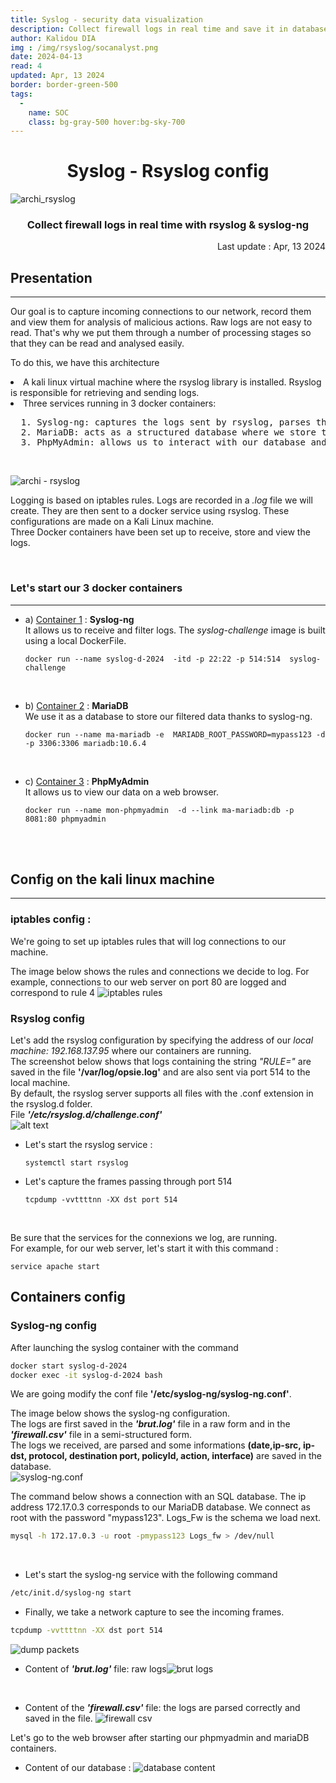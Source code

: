 ```yaml
---
title: Syslog - security data visualization
description: Collect firewall logs in real time and save it in database
author: Kalidou DIA
img : /img/rsyslog/socanalyst.png
date: 2024-04-13
read: 4
updated: Apr, 13 2024
border: border-green-500
tags:
  - 
    name: SOC
    class: bg-gray-500 hover:bg-sky-700
---
```


# <center>Syslog - Rsyslog config</center>
<img src="/img/rsyslog/socanalyst.png#center" alt="archi_rsyslog"  />
<br>

### <center>Collect firewall logs in real time with rsyslog & syslog-ng</center>
<div style="text-align: right" class="date-update">
Last update :  Apr, 13 2024
</div>

## Presentation
________________________________________________________________
Our goal is to capture incoming connections to our network, record them and view them for analysis of malicious actions. 
Raw logs are not easy to read. That's why we put them through a number of processing stages so that they can be read and analysed easily. <br>

To do this, we have this architecture
<li>A kali linux virtual machine where the rsyslog library is installed. Rsyslog is responsible for retrieving and sending logs.</li>
<li>Three services running in 3 docker containers:</li>
<pre>
  1. Syslog-ng: captures the logs sent by rsyslog, parses them and saves them in a database.
  2. MariaDB: acts as a structured database where we store the logs
  3. PhpMyAdmin: allows us to interact with our database and view its contents.
</pre><br>

![archi - rsyslog](/img/rsyslog/archirsyslog.png#center)



Logging is based on iptables rules. Logs are recorded in a *.log* file we will create. They are then sent to a docker service using rsyslog. These configurations are made on a Kali Linux machine.<br>
Three Docker containers have been set up to receive, store and view the logs.

<br>

### Let's start our 3 docker containers
________________________________________________________________
  - a) <u>Container 1</u> : **Syslog-ng** <br>
    It allows us to receive and filter logs. The *syslog-challenge* image is built using a local DockerFile.
    ```shell
    docker run --name syslog-d-2024  -itd -p 22:22 -p 514:514  syslog-challenge
    ```
<br>

  - b) <u>Container 2</u> : <a name="mariadb"></a>**MariaDB** <br>
    We use it as a database to store our filtered data thanks to syslog-ng.
    ```shell
    docker run --name ma-mariadb -e  MARIADB_ROOT_PASSWORD=mypass123 -d -p 3306:3306 mariadb:10.6.4
    ```
<br>

  - c) <u>Container 3</u> : **PhpMyAdmin** <br>
    It allows us to view our data on a web browser.
    ```shell
    docker run --name mon-phpmyadmin  -d --link ma-mariadb:db -p 8081:80 phpmyadmin
    ```
<br>
<br>

## Config on the kali linux machine
________________________________________________________________
### <a name="iptables"></a> iptables config :
We're going to set up iptables rules that will log connections to our machine.

The image below shows the rules and connections we decide to log.
For example, connections to our web server on port 80 are logged and correspond to rule 4
![iptables rules](</img/rsyslog/iptables.png#center>)


### Rsyslog config
Let's add the rsyslog configuration by specifying the address of our *local machine: 192.168.137.95* where our containers are running. <br>
The screenshot below shows that logs containing the string *"RULE="* are saved in the file **'/var/log/opsie.log'** and are also sent via port 514 to the local machine.<br>
By default, the rsyslog server supports all files with the .conf extension in the rsyslog.d folder. <br>
File ***'/etc/rsyslog.d/challenge.conf'***<br>
![alt text](</img/rsyslog/conf.rsyslog.file.png>)

- Let's start the rsyslog service  : 
  ```shell
  systemctl start rsyslog
  ```

- Let's capture the frames passing through port 514
  ```shell
  tcpdump -vvttttnn -XX dst port 514
  ```
<br>

Be sure that the services for the connexions we log, are running.<br>
For example, for our web server, let's start it with this command : 
```shell
service apache start
```

## Containers config

### Syslog-ng config
After launching the syslog container with the command
```bash
docker start syslog-d-2024
docker exec -it syslog-d-2024 bash
```
We are going modify the conf file **'/etc/syslog-ng/syslog-ng.conf'**. 
<br>

The image below shows the syslog-ng configuration. <br>
The logs are first saved in the ***'brut.log'*** file in a raw form and in the ***'firewall.csv'*** file in a semi-structured form. <br>
The logs we received, are parsed and some informations **(date,ip-src, ip-dst, protocol, destination port, policyId, action, interface)** are saved in the database.<br>
![syslog-ng.conf](</img/rsyslog/syslog.ngconf.png>)

The command below shows a connection with an SQL database. The ip address 172.17.0.3 corresponds to our MariaDB database.
We connect as root with the password "mypass123". Logs_Fw is the schema we load next.
```bash
mysql -h 172.17.0.3 -u root -pmypass123 Logs_fw > /dev/null 
```
<br>

- Let's start the syslog-ng service with the following command

```bash
/etc/init.d/syslog-ng start
```

- Finally, we take a network capture to see the incoming frames.
```bash
tcpdump -vvttttnn -XX dst port 514
```
![dump packets](</img/rsyslog/tcp.dump.paquets.png#center>)
<br>

- Content of ***'brut.log'*** file: raw logs![brut logs](</img/rsyslog/brut1.png#center>)
<br>

- Content of the ***'firewall.csv'*** file: the logs are parsed correctly and saved in the file.
![firewall csv](</img/rsyslog/firewall1.png#centerg>)

Let's go to the web browser after starting our phpmyadmin and mariaDB containers.
- Content of our database : 
![database content](</img/rsyslog/lignesBD.png#center>)